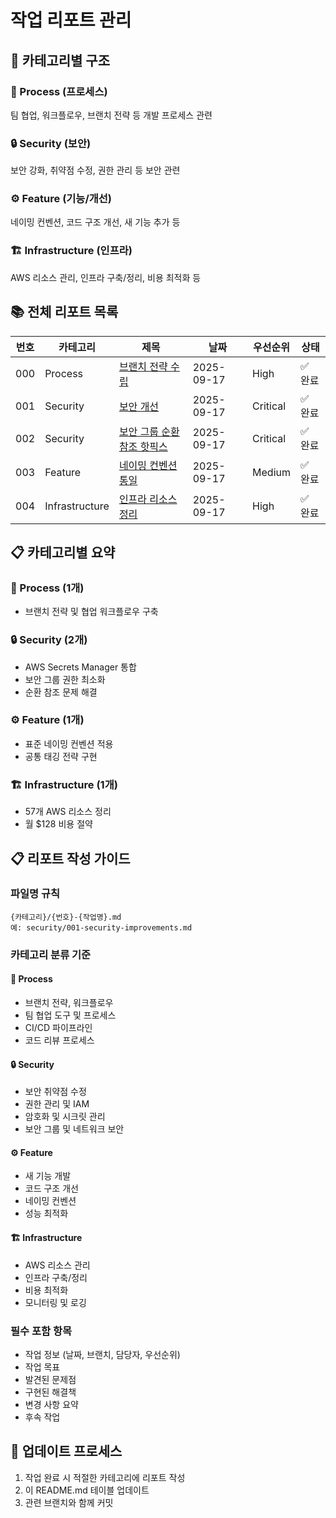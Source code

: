 # 작업 리포트 관리

## 📁 카테고리별 구조

### 🔧 Process (프로세스)
팀 협업, 워크플로우, 브랜치 전략 등 개발 프로세스 관련

### 🔒 Security (보안)
보안 강화, 취약점 수정, 권한 관리 등 보안 관련

### ⚙️ Feature (기능/개선)
네이밍 컨벤션, 코드 구조 개선, 새 기능 추가 등

### 🏗️ Infrastructure (인프라)
AWS 리소스 관리, 인프라 구축/정리, 비용 최적화 등

## 📚 전체 리포트 목록

| 번호 | 카테고리 | 제목 | 날짜 | 우선순위 | 상태 |
|------|----------|------|------|----------|------|
| 000 | Process | [브랜치 전략 수립](./process/000-branch-strategy-setup.md) | 2025-09-17 | High | ✅ 완료 |
| 001 | Security | [보안 개선](./security/001-security-improvements.md) | 2025-09-17 | Critical | ✅ 완료 |
| 002 | Security | [보안 그룹 순환 참조 핫픽스](./security/002-security-group-circular-reference-hotfix.md) | 2025-09-17 | Critical | ✅ 완료 |
| 003 | Feature | [네이밍 컨벤션 통일](./feature/003-naming-convention-standardization.md) | 2025-09-17 | Medium | ✅ 완료 |
| 004 | Infrastructure | [인프라 리소스 정리](./infrastructure/004-infrastructure-cleanup.md) | 2025-09-17 | High | ✅ 완료 |

## 📋 카테고리별 요약

### 🔧 Process (1개)
- 브랜치 전략 및 협업 워크플로우 구축

### 🔒 Security (2개)
- AWS Secrets Manager 통합
- 보안 그룹 권한 최소화
- 순환 참조 문제 해결

### ⚙️ Feature (1개)
- 표준 네이밍 컨벤션 적용
- 공통 태깅 전략 구현

### 🏗️ Infrastructure (1개)
- 57개 AWS 리소스 정리
- 월 $128 비용 절약

## 📋 리포트 작성 가이드

### 파일명 규칙
```
{카테고리}/{번호}-{작업명}.md
예: security/001-security-improvements.md
```

### 카테고리 분류 기준

#### 🔧 Process
- 브랜치 전략, 워크플로우
- 팀 협업 도구 및 프로세스
- CI/CD 파이프라인
- 코드 리뷰 프로세스

#### 🔒 Security
- 보안 취약점 수정
- 권한 관리 및 IAM
- 암호화 및 시크릿 관리
- 보안 그룹 및 네트워크 보안

#### ⚙️ Feature
- 새 기능 개발
- 코드 구조 개선
- 네이밍 컨벤션
- 성능 최적화

#### 🏗️ Infrastructure
- AWS 리소스 관리
- 인프라 구축/정리
- 비용 최적화
- 모니터링 및 로깅

### 필수 포함 항목
- 작업 정보 (날짜, 브랜치, 담당자, 우선순위)
- 작업 목표
- 발견된 문제점
- 구현된 해결책
- 변경 사항 요약
- 후속 작업

## 🔄 업데이트 프로세스
1. 작업 완료 시 적절한 카테고리에 리포트 작성
2. 이 README.md 테이블 업데이트
3. 관련 브랜치와 함께 커밋
